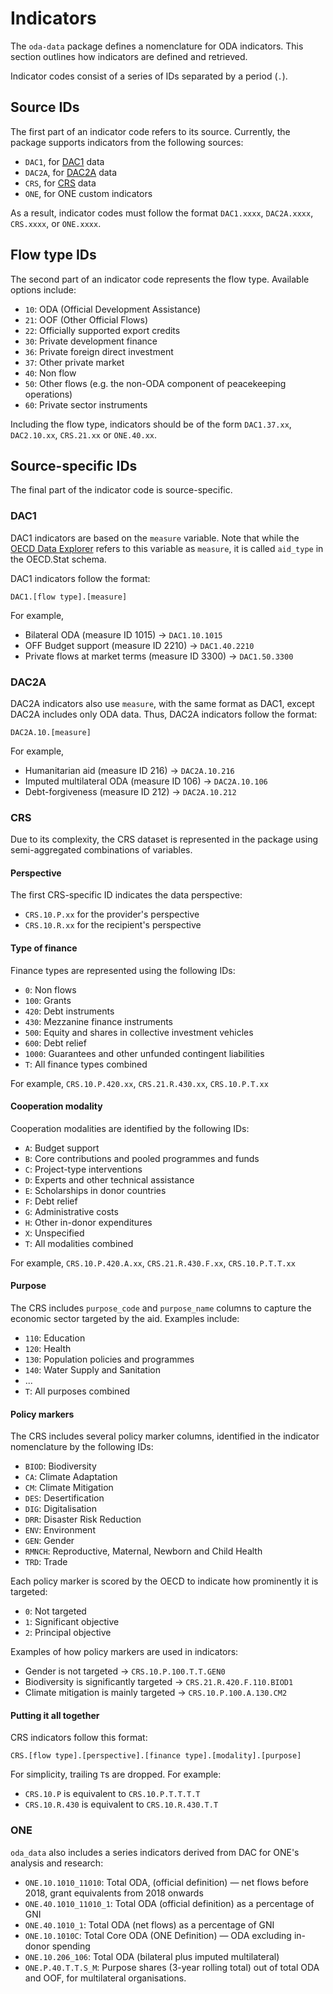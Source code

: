 # Indicators

The `oda-data` package defines a nomenclature for ODA indicators. This section outlines how indicators are defined and
retrieved.

Indicator codes consist of a series of IDs separated by a period (`.`).

## Source IDs

The first part of an indicator code refers to its source. Currently, the package supports indicators from the following
sources:

- `DAC1`, for [DAC1](../oda-data/dac1) data
- `DAC2A`, for [DAC2A](../oda-data/dac2a) data
- `CRS`, for [CRS](../oda-data/crs) data
- `ONE`, for ONE custom indicators

As a result, indicator codes must follow the format `DAC1.xxxx`, `DAC2A.xxxx`, `CRS.xxxx`, or `ONE.xxxx`.

## Flow type IDs

The second part of an indicator code represents the flow type. Available options include:

- `10`: ODA (Official Development Assistance)
- `21`: OOF (Other Official Flows)
- `22`: Officially supported export credits
- `30`: Private development finance
- `36`: Private foreign direct investment
- `37`: Other private market
- `40`: Non flow
- `50`: Other flows (e.g. the non-ODA component of peacekeeping operations)
- `60`: Private sector instruments

Including the flow type, indicators should be of the form `DAC1.37.xx`, `DAC2.10.xx`, `CRS.21.xx` or `ONE.40.xx`.

## Source-specific IDs

The final part of the indicator code is source-specific.

### DAC1

DAC1 indicators are based on the `measure` variable. Note that while
the [OECD Data Explorer](https://data-explorer.oecd.org/vis?tm=DAC1&pg=0&snb=1&df[ds]=dsDisseminateFinalDMZ&df[id]=DSD_DAC1%2540DF_DAC1&df[ag]=OECD.DCD.FSD&df[vs]=1.3&dq=DAC.....Q.&lom=LASTNPERIODS&lo=10&to[TIME_PERIOD]=false)
refers to this variable as `measure`, it is called `aid_type` in the OECD.Stat schema.

DAC1 indicators follow the format:

`DAC1.[flow type].[measure]`

For example,

- Bilateral ODA (measure ID 1015) → `DAC1.10.1015`
- OFF Budget support (measure ID 2210) → `DAC1.40.2210`
- Private flows at market terms (measure ID 3300) → `DAC1.50.3300`

### DAC2A

DAC2A indicators also use `measure`, with the same format as DAC1, except DAC2A includes only ODA data. Thus, DAC2A
indicators follow the format:

`DAC2A.10.[measure]`

For example,

- Humanitarian aid (measure ID 216) → `DAC2A.10.216`
- Imputed multilateral ODA (measure ID 106) → `DAC2A.10.106`
- Debt-forgiveness (measure ID 212) → `DAC2A.10.212`

### CRS

Due to its complexity, the CRS dataset is represented in the package using semi-aggregated combinations of variables.

#### Perspective

The first CRS-specific ID indicates the data perspective:

- `CRS.10.P.xx` for the provider's perspective
- `CRS.10.R.xx` for the recipient's perspective

#### Type of finance

Finance types are represented using the following IDs:

- `0`: Non flows
- `100`: Grants
- `420`: Debt instruments
- `430`: Mezzanine finance instruments
- `500`: Equity and shares in collective investment vehicles
- `600`: Debt relief
- `1000`: Guarantees and other unfunded contingent liabilities
- `T`: All finance types combined

For example, `CRS.10.P.420.xx`, `CRS.21.R.430.xx`, `CRS.10.P.T.xx`

#### Cooperation modality

Cooperation modalities are identified by the following IDs:

- `A`: Budget support
- `B`: Core contributions and pooled programmes and funds
- `C`: Project-type interventions
- `D`: Experts and other technical assistance
- `E`: Scholarships in donor countries
- `F`: Debt relief
- `G`: Administrative costs
- `H`: Other in-donor expenditures
- `X`: Unspecified
- `T`: All modalities combined

For example, `CRS.10.P.420.A.xx`, `CRS.21.R.430.F.xx`, `CRS.10.P.T.T.xx`

#### Purpose

The CRS includes `purpose_code` and `purpose_name` columns to capture the economic sector targeted by the aid. Examples
include:

- `110`: Education
- `120`: Health
- `130`: Population policies and programmes
- `140`: Water Supply and Sanitation
- ...
- `T`: All purposes combined

#### Policy markers

The CRS includes several policy marker columns, identified in the indicator nomenclature by the following IDs:

- `BIOD`: Biodiversity
- `CA`: Climate Adaptation
- `CM`: Climate Mitigation
- `DES`: Desertification
- `DIG`: Digitalisation
- `DRR`: Disaster Risk Reduction
- `ENV`: Environment
- `GEN`: Gender
- `RMNCH`: Reproductive, Maternal, Newborn and Child Health
- `TRD`: Trade

Each policy marker is scored by the OECD to indicate how prominently it is targeted:

- `0`: Not targeted
- `1`: Significant objective
- `2`: Principal objective

Examples of how policy markers are used in indicators:

- Gender is not targeted → `CRS.10.P.100.T.T.GEN0`
- Biodiversity is significantly targeted → `CRS.21.R.420.F.110.BIOD1`
- Climate mitigation is mainly targeted → `CRS.10.P.100.A.130.CM2`

#### Putting it all together

CRS indicators follow this format:

`CRS.[flow type].[perspective].[finance type].[modality].[purpose]`

For simplicity, trailing `T`s are dropped. For example:

- `CRS.10.P` is equivalent to `CRS.10.P.T.T.T.T`
- `CRS.10.R.430` is equivalent to `CRS.10.R.430.T.T`

### ONE 

`oda_data` also includes a series indicators derived from DAC for ONE's analysis and research:

- `ONE.10.1010_11010`: Total ODA, (official definition) — net flows before 2018, grant equivalents from 2018 onwards
- `ONE.40.1010_11010_1`: Total ODA (official definition) as a percentage of GNI
- `ONE.40.1010_1`: Total ODA (net flows) as a percentage of GNI
- `ONE.10.1010C`: Total Core ODA (ONE Definition) — ODA excluding in-donor spending
- `ONE.10.206_106`: Total ODA (bilateral plus imputed multilateral)
- `ONE.P.40.T.T.S_M`: Purpose shares (3-year rolling total) out of total ODA and OOF, for multilateral organisations.